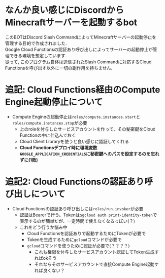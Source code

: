 # なんか良い感じにDiscordからMinecraftサーバーを起動するbot
このBOTはDiscord Slash CommandによってMinecraftサーバーの起動停止を管理する目的で作成されました.  
Google Cloud Functionsの認証あり呼び出しによってサーバーの起動停止が管理できる環境を想定しています.  
従って, このプログラム自体は送信されたSlash Commandに対応するCloud Functionsを呼び出す以外に一切の副作用を持ちません.  

# 追記: Cloud Functions経由のCompute Engine起動停止について
+ Compute Engineの起動停止は`roles/compute.instances.start`と`roles/compute.instances.stop`が必要
  + 上のroleを付与したサービスアカウントを作って、その秘密鍵をCloud Functionの中に仕込んでおく
  + Cloud Client Libraryを使うと良い感じに認証してくれる
  + **Cloud Functionsデプロイ時に環境変数`GOOGLE_APPLICATION_CREDENTIALS`に秘密鍵へのパスを設定するのを忘れずに(1敗)**
# 追記2: Cloud Functionsの認証あり呼び出しについて
+ Cloud Functionsの認証あり呼び出しには`roles/run.invoker`が必要
  + 認証はBearerで行う。Tokenは`$gcloud auth print-identity-token`で表示するのが簡単だが、一定時間で使えなくなるっぽい(？)
  + これをどう行うか悩み中
    + Cloud Functionsを認証ありで起動するためにTokenが必要で
    + Tokenを生成するために`gcloud`コマンドが必要で
    + `gcloud`コマンドを使うために認証が必要で(？？？？)
      + これも権限を付与したサービスアカウント認証してToken生成すればokそう
      + それならそのサービスアカウントで直接Compute Engine起動すれば良くない？

